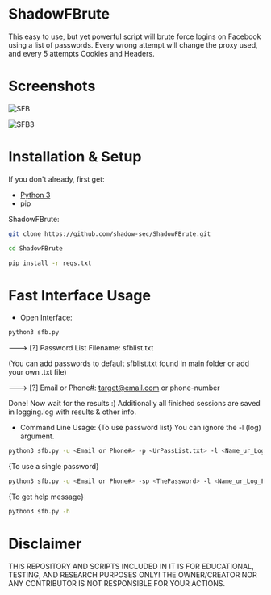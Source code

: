 # ShadowFBrute
This easy to use, but yet powerful script will brute force logins on Facebook using a list of passwords. Every wrong attempt will change the proxy used, and every 5 attempts Cookies and Headers.



# Screenshots
![SFB](https://user-images.githubusercontent.com/76797159/138580160-3c87750b-4484-45f6-b0e6-4238b31b8df4.png)

![SFB3](https://user-images.githubusercontent.com/76797159/138580170-189859cf-779f-4b8e-aa68-86094e234f78.png)

# Installation & Setup
If you don't already, first get:
- [Python 3](https://www.python.org/downloads/)
- pip

ShadowFBrute:

```bash
git clone https://github.com/shadow-sec/ShadowFBrute.git
```
```bash 
cd ShadowFBrute
```
```bash
pip install -r reqs.txt
```


# Fast Interface Usage
- Open Interface:
```bash
python3 sfb.py
```
---> [?] Password List Filename: sfblist.txt

(You can add passwords to default sfblist.txt found in main folder or add your own .txt file)

---> [?] Email or Phone#: target@email.com or phone-number

Done! Now wait for the results :) Additionally all finished sessions are saved in logging.log with results & other info.

- Command Line Usage:
{To use password list}
You can ignore the -l (log) argument.
```bash
python3 sfb.py -u <Email or Phone#> -p <UrPassList.txt> -l <Name_ur_Log_File>
```
{To use a single password}
```bash 
python3 sfb.py -u <Email or Phone#> -sp <ThePassword> -l <Name_ur_Log_File>
```
{To get help message}
```bash
python3 sfb.py -h
```


# Disclaimer
THIS REPOSITORY AND SCRIPTS INCLUDED IN IT IS FOR EDUCATIONAL, TESTING, AND RESEARCH PURPOSES ONLY! THE OWNER/CREATOR NOR ANY CONTRIBUTOR IS NOT RESPONSIBLE FOR YOUR ACTIONS.
